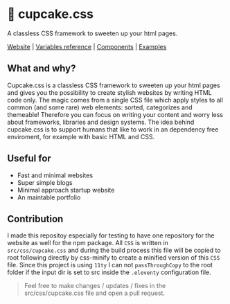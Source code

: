 # 🧁 cupcake.css

A classless CSS framework to sweeten up your html pages.

[Website](https://cupcake-css.netlify.app/) | [Variables reference](https://cupcake-css.netlify.app/variables/) | [Components](https://cupcake-css.netlify.app/components/) | [Examples](https://cupcake-css.netlify.app/examples/)

## What and why?

Cupcake.css is a classless CSS framework to sweeten up your html pages and gives you the possibility to create stylish websites by writing HTML code only. The magic comes from a single CSS file which apply styles to all common (and some rare) web elements: sorted, categorizes and themeable! Therefore you can focus on writing your content and worry less about frameworks, libraries and design systems. The idea behind cupcake.css is to support humans that like to work in an dependency free enviroment, for example with basic HTML and CSS.

## Useful for

- Fast and minimal websites
- Super simple blogs
- Minimal approach startup website
- An maintable portfolio

## Contribution

I made this repositoy especially for testing to have one repository for the website as well for the npm package. All `CSS` is written in `src/css/cupcake.css` and during the build process this file will be copied to root following directly by css-minify to create a minified version of this `CSS` file. Since this project is using `11ty` I can not `passThroughCopy` to the root folder if the input dir is set to src inside the `.eleventy` configuration file.

> Feel free to make changes / updates / fixes in the src/css/cupcake.css file and open a pull request.